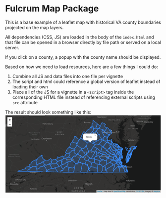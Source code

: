 # Fulcrum Map Package

This is a base example of a leaflet map with historical VA county boundaries projected on the map layers.

All dependencies (CSS, JS) are loaded in the body of the `index.html` and that file can be opened in a browser directly by file path or served on a local server.

If you click on a county, a popup with the county name should be displayed.

Based on how we need to load resources, here are a few things I could do:
1. Combine all JS and data files into one file per vignette
2. The script and html could reference a global version of leaflet instead of loading their own
3. Place all of the JS for a vignette in a `<script>` tag inside the corresponding HTML file instead of referencing external scripts using `src` attribute

The result should look something like this:
![base-interactive example](./base-interactivity.png "Base Map")